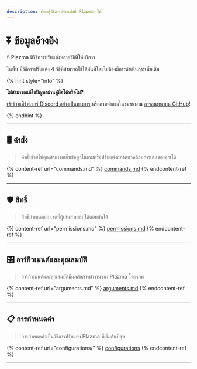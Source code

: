 ```yaml
---
description: เรียนรู้วิธีการปรับแต่งที่ Plazma ให้
---
```


# ⏬ ข้อมูลอ้างอิง

ที่ Plazma มีวิธีการปรับแต่งหลายวิธีที่ให้บริการ

ในนั้น มีวิธีการปรับแต่ง 4 วิธีที่สามารถใช้ได้ทันทีโดยไม่ต้องมีการดำเนินการเพิ่มเติม

{% hint style="info" %}

**ไม่สามารถแก้ไขปัญหาผ่านคู่มือได้หรือไม่?**

[เข้าร่วมเซิร์ฟเวอร์ Discord อย่างเป็นทางการ](https://discord.gg/MmfC52K8A8) หรือถามคำถามในชุมชนผ่าน [การสนทนาบน GitHub](https://github.com/PlazmaMC/PlazmaBukkit/discussions)!

{% endhint %}

***

## 🖥️ คำสั่ง <a href="#id-1" id="id-1"></a>

> คำสั่งช่วยให้คุณสามารถเก็บข้อมูลในเกมหรือปรับแต่งสภาพแวดล้อมการเล่นของคุณได้

{% content-ref url="commands.md" %}
[commands.md](commands.md)
{% endcontent-ref %}

***

## 🛡️ สิทธิ์ <a href="#id-2" id="id-2"></a>

> สิทธิ์กำหนดขอบเขตที่ผู้เล่นสามารถโต้ตอบกันได้

{% content-ref url="permissions.md" %}
[permissions.md](permissions.md)
{% endcontent-ref %}

***

## 🎛️ อาร์กิวเมนต์และคุณสมบัติ <a href="#id-3" id="id-3"></a>

> อาร์กิวเมนต์และคุณสมบัติมีผลต่อการทำงานของ Plazma โดยรวม

{% content-ref url="arguments.md" %}
[arguments.md](arguments.md)
{% endcontent-ref %}

***

## 📋 การกำหนดค่า <a href="#id-4" id="id-4"></a>

> การกำหนดค่าเป็นวิธีการปรับแต่ง Plazma ที่เริ่มต้นที่สุด

{% content-ref url="configurations/" %}
[configurations](configurations/)
{% endcontent-ref %}

***
